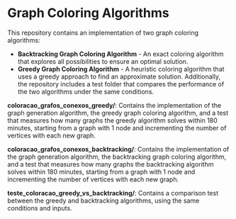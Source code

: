 # Graph Coloring Algorithms
This repository contains an implementation of two graph coloring algorithms:

* **Backtracking Graph Coloring Algorithm** - An exact coloring algorithm that explores all possibilities to ensure an optimal solution.
* **Greedy Graph Coloring Algorithm** - A heuristic coloring algorithm that uses a greedy approach to find an approximate solution.
Additionally, the repository includes a test folder that compares the performance of the two algorithms under the same conditions.

**coloracao_grafos_conexos_greedy/**: Contains the implementation of the graph generation algorithm, the greedy graph coloring algorithm, and a test that measures how many graphs the greedy algorithm solves within 180 minutes, starting from a graph with 1 node and incrementing the number of vertices with each new graph.

**coloracao_grafos_conexos_backtracking/**: Contains the implementation of the graph generation algorithm, the backtracking graph coloring algorithm, and a test that measures how many graphs the backtracking algorithm solves within 180 minutes, starting from a graph with 1 node and incrementing the number of vertices with each new graph.

**teste_coloracao_greedy_vs_backtracking/**: Contains a comparison test between the greedy and backtracking algorithms, using the same conditions and inputs.